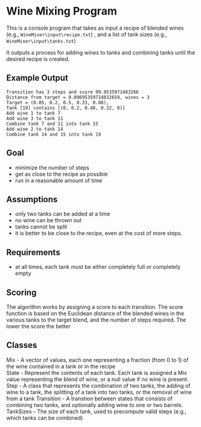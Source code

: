 # Wine Mixing Program

This is a console program that takes as input a recipe of blended wines (e.g., `WineMixer\input\recipe.txt`) , and a list of tank sizes (e.g., `WineMixer\input\tanks.txt`)

It outputs a process for adding wines to tanks and combining tanks until the desired recipe is created. 

## Example Output

```
Transition has 3 steps and score 99.9535971483266
Distance from target = 0.09695359714832659, wines = 3
Target = (0.05, 0.2, 0.5, 0.33, 0.08),
Tank [19] contains [(0, 0.2, 0.48, 0.32, 0)]
Add wine 1 to tank 7
Add wine 3 to tank 11
Combine tank 7 and 11 into tank 15
Add wine 2 to tank 14
Combine tank 14 and 15 into tank 19
```

## Goal 

* minimize the number of steps 
* get as close to the recipe as possible  
* run in a reasonable amount of time 

## Assumptions

* only two tanks can be added at a time
* no wine can be thrown out 
* tanks cannot be split 
* it is better to be close to the recipe, even at the cost of more steps. 

## Requirements 

* at all times, each tank must be either completely full or completely empty 

## Scoring

The algorithm works by assigning a score to each transition. The score function is based on the Euclidean distance of 
the blended wines in the various tanks to the target blend, and the number of steps required. The lower the score the better

## Classes

Mix - A vector of values, each one representing a fraction (from 0 to 1) of the wine contained in a tank or in the recipe   
State - Represent the contents of each tank. Each tank is assigned a Mix value representing the blend of wine, or a null value if no wine is present.  
Step - A class that represents the combination of two tanks, the adding of wine to a tank, the splitting of a tank into two tanks, or the removal of wine from a tank 
Transition - A transtion between states that consists of combining two tanks, and optionally adding wine to one or two barrels. 
TankSizes - The size of each tank, used to precompute valid steps (e.g., which tanks can be combined)  

